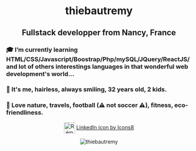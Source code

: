 <h1 align="center">thiebautremy</h1>
<h2 align="center">Fullstack developper from Nancy, France </h2>

### 🎓 I’m currently learning HTML/CSS/Javascript/Boostrap/Php/mySQL/JQuery/ReactJS/ and lot of others interestings languages in that wonderful web development's world...
### 🙂 It's me, hairless, always smiling, 32 years old, 2 kids.
### 🧡 Love nature, travels, football (⚠ not soccer ⚠), fitness, eco-friendliness.
<p align="center">
<a href="https://www.linkedin.com/in/r%C3%A9my-thiebaut-9b807b129/" target="blank"><img align="center" src="https://cdn.jsdelivr.net/npm/simple-icons@3.0.1/icons/linkedin.svg" alt="Rémy THIEBAUT" height="30" width="30" /></a>
  <a href="https://icons8.com/icon/13930/linkedin">LinkedIn icon by Icons8</a>
</p>
<p align="center"><img src="https://github-readme-stats.vercel.app/api?username=thiebautremy&show_icons=true" alt="thiebautremy"/></p>

